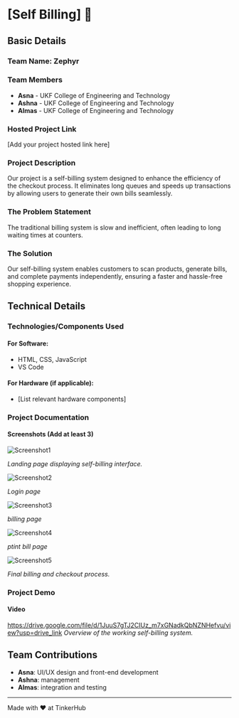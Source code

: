 # [Self Billing] 🎯

## Basic Details

### Team Name: Zephyr

### Team Members

- **Asna** - UKF College of Engineering and Technology
- **Ashna** - UKF College of Engineering and Technology
- **Almas** - UKF College of Engineering and Technology

### Hosted Project Link

[Add your project hosted link here]

### Project Description

Our project is a self-billing system designed to enhance the efficiency of the checkout process. It eliminates long queues and speeds up transactions by allowing users to generate their own bills seamlessly.

### The Problem Statement

The traditional billing system is slow and inefficient, often leading to long waiting times at counters.

### The Solution

Our self-billing system enables customers to scan products, generate bills, and complete payments independently, ensuring a faster and hassle-free shopping experience.

## Technical Details

### Technologies/Components Used

#### For Software:

- HTML, CSS, JavaScript
- VS Code

#### For Hardware (if applicable):

- [List relevant hardware components]

### Project Documentation

#### Screenshots (Add at least 3)

![Screenshot1](https://github.com/user-attachments/assets/aa1be611-fd26-4f9c-92dd-e3c441648a55)

*Landing page displaying self-billing interface.*

![Screenshot2](https://github.com/user-attachments/assets/3f089db3-b401-46d1-9b62-e49d44fdfaed)

*Login page*

![Screenshot3](https://github.com/user-attachments/assets/ef82bbff-f368-4c24-9c1a-3f9a218d07f8)


*billing page*

![Screenshot4](https://github.com/user-attachments/assets/e4f4ab11-74c9-4adb-9132-63670196c4b6)


*ptint bill page*

![Screenshot5](https://github.com/user-attachments/assets/48d57ea6-4ad7-4112-a61e-82b3c068a80d)


*Final billing and checkout process.*



### Project Demo

#### Video

https://drive.google.com/file/d/1JuuS7gTJ2CIUz_m7xGNadkQbNZNHefvu/view?usp=drive_link
*Overview of the working self-billing system.*


## Team Contributions

- **Asna**: UI/UX design and front-end development
- **Ashna**:  management
- **Almas**:  integration and testing

---

Made with ❤️ at TinkerHub

